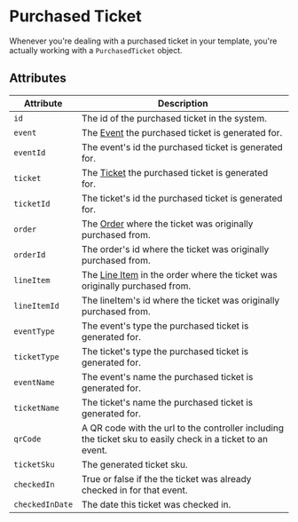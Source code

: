 # Purchased Ticket
Whenever you're dealing with a purchased ticket in your template, you're actually working with a `PurchasedTicket` object.

## Attributes

Attribute | Description
--- | ---
`id` | The id of the purchased ticket in the system.
`event` | The [Event](docs:developers/event) the purchased ticket is generated for.
`eventId` | The event's id the purchased ticket is generated for.
`ticket` | The [Ticket](docs:developers/ticket) the purchased ticket is generated for.
`ticketId` | The ticket's id the purchased ticket is generated for.
`order` | The [Order](https://craftcommerce.com/docs/order-model) where the ticket was originally purchased from.
`orderId` | The order's id where the ticket was originally purchased from.
`lineItem` | The [Line Item](https://craftcommerce.com/docs/line-item-model) in the order where the ticket was originally purchased from.
`lineItemId` | The lineItem's id where the ticket was originally purchased from.
`eventType` | The event's type the purchased ticket is generated for.
`ticketType` | The ticket's type the purchased ticket is generated for.
`eventName` | The event's name the purchased ticket is generated for.
`ticketName` | The ticket's name the purchased ticket is generated for.
`qrCode` | A QR code with the url to the controller including the ticket sku to easily check in a ticket to an event.
`ticketSku` | The generated ticket sku.
`checkedIn` | True or false if the the ticket was already checked in for that event.
`checkedInDate` | The date this ticket was checked in.